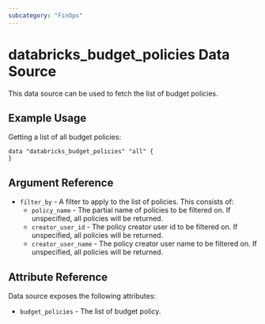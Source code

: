 ```yaml
---
subcategory: "FinOps"
---
```

# databricks_budget_policies Data Source
This data source can be used to fetch the list of budget policies. 

## Example Usage

Getting a list of all budget policies:

```hcl
data "databricks_budget_policies" "all" {
}
```

## Argument Reference
- `filter_by` - A filter to apply to the list of policies. This consists of: 
    - `policy_name` - The partial name of policies to be filtered on. If unspecified, all policies will be returned.
    - `creator_user_id` - The policy creator user id to be filtered on. If unspecified, all policies will be returned.
    - `creator_user_name` - The policy creator user name to be filtered on. If unspecified, all policies will be returned.

## Attribute Reference

Data source exposes the following attributes:

- `budget_policies` - The list of budget policy.